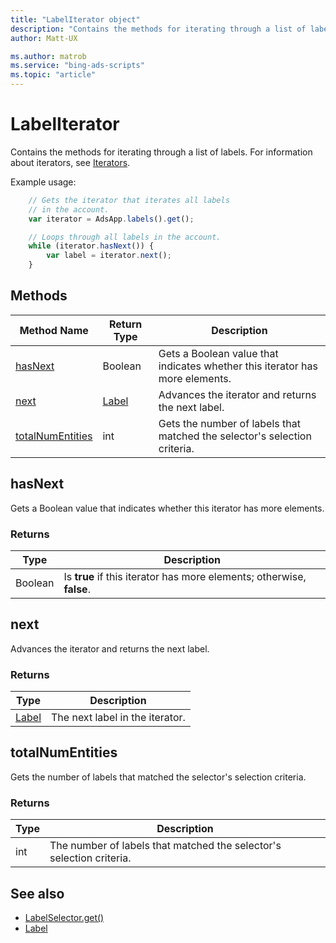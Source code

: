 ```yaml
---
title: "LabelIterator object"
description: "Contains the methods for iterating through a list of labels."
author: Matt-UX

ms.author: matrob
ms.service: "bing-ads-scripts"
ms.topic: "article"
---
```


# LabelIterator

Contains the methods for iterating through a list of labels. For information about iterators, see [Iterators](../concepts/iterators.md).

Example usage:
```javascript
    // Gets the iterator that iterates all labels
    // in the account.
    var iterator = AdsApp.labels().get();

    // Loops through all labels in the account.
    while (iterator.hasNext()) {
        var label = iterator.next();
    }
```


## Methods
|Method Name|Return Type|Description|
|-|-|-
[hasNext](#hasnext)|Boolean|Gets a Boolean value that indicates whether this iterator has more elements.
[next](#next)|[Label](./Label.md)|Advances the iterator and returns the next label.
[totalNumEntities](#totalnumentities)|int|Gets the number of labels that matched the selector's selection criteria.

## <a name="hasnext"></a>hasNext
Gets a Boolean value that indicates whether this iterator has more elements.

### Returns
|Type|Description|
|-|-
Boolean|Is **true** if this iterator has more elements; otherwise, **false**.

## <a name="next"></a>next
Advances the iterator and returns the next label.

### Returns
|Type|Description|
|-|-
[Label](./Label.md)|The next label in the iterator.

## <a name="totalnumentities"></a>totalNumEntities
Gets the number of labels that matched the selector's selection criteria.

<!--
[!INCLUDE[reads-limit](../includes/reads-limit.md)]
-->

### Returns
|Type|Description|
|-|-
int|The number of labels that matched the selector's selection criteria.


## See also

- [LabelSelector.get()](./LabelSelector.md#get)
- [Label](./Label.md)


